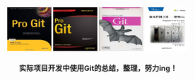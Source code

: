 



<div align = "center" >
    <img src="s4245786.jpg" height="100" width="100">
    <img src="s27715507.jpg" height="100" width="100">
    <img src="s6227307.jpg" height="100" width="100">
    <img src="s4339237.jpg" height="100" width="100">
</div>

<center><h3>实际项目开发中使用Git的总结，整理，努力ing！</h3></center>


